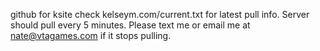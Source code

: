 github for ksite
check kelseym.com/current.txt for latest pull info. Server should pull every 5 minutes. Please text me or email me at nate@vtagames.com if it stops pulling.
